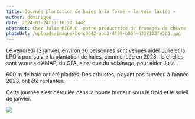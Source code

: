 ```yaml
---
title: Journée plantation de haies à la ferme « la voie lactée »
author: dominique
date: 2024-01-24T17:10:27.744Z
abstract: Chez Julie MIGAUD, notre productrice de fromages de chèvre
photoUrl: /uploads/images/bc4c0642-aab3-4f99-b056-6337123fe3b3.jpg
---
```

Le vendredi 12 janvier, environ 30 personnes sont venues aider Julie et la LPO à poursuivre la plantation de haies, commencée en 2023. Ils et elles sont venues d’AMAP, du GFA, ainsi que du voisinage, pour aider Julie .

600 m de haie ont été plantés. Des arbustes, n’ayant pas survécu à l’année 2023, ont été replantés.

Cette journée s’est déroulée dans la bonne humeur sous le froid et le soleil de janvier.

![](/uploads/8b1d3e49-0d78-49aa-8c2a-b077e54822d1.jpg)